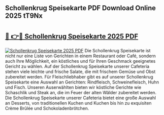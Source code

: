 ## Schollenkrug Speisekarte PDF Download Online 2025 tT9Nx

# <h2><a href="http://gc6xkp.nevu.top/?p=Schollenkrug+Speisekarte">🔗 👉🔴 Schollenkrug Speisekarte 2025 PDF</a></h2>

[![Schollenkrug Speisekarte 2025 PDF](https://i.imgur.com/dBaPXMq.png)](http://gc6xkp.nevu.top/?p=Schollenkrug+Speisekarte)
Die Schollenkrug Speisekarte ist nicht nur eine Liste von Gerichten in einem Restaurant oder Café, sondern auch Ihre Möglichkeit, ein köstliches und für Ihren Geschmack geeignetes Gericht zu wählen. Auf der Schollenkrug Speisekarte unserer Cafeteria stehen viele leichte und frische Salate, die mit frischem Gemüse und Obst zubereitet werden. Für Fleischliebhaber gibt es auf unserer Schollenkrug Speisekarte eine Auswahl an Gerichten: Rindfleisch, Schweinefleisch, Huhn und Fisch. Unseren Auserwählten bieten wir köstliche Gerichte wie Schaschlik und Steak an, die im Feuer der alten Wälder zubereitet werden. Die Schollenkrug Speisekarte unserer Cafeteria bietet eine große Auswahl an Desserts, von traditionellen Kuchen und Kuchen bis hin zu exquisiten Crème Brûlée und Schokoladenbrötchen.
